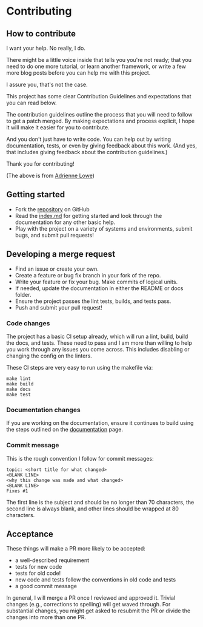 # Contributing

## How to contribute

I want your help. No really, I do.

There might be a little voice inside that tells you you're not ready; that you
need to do one more tutorial, or learn another framework, or write a few more
blog posts before you can help me with this project.

I assure you, that's not the case.

This project has some clear Contribution Guidelines and expectations that you
can read below.

The contribution guidelines outline the process that you will need to follow to
get a patch merged. By making expectations and process explicit, I hope it will
make it easier for you to contribute.

And you don't just have to write code. You can help out by writing
documentation, tests, or even by giving feedback about this work. (And yes,
that includes giving feedback about the contribution guidelines.)

Thank you for contributing!

(The above is from [Adrienne Lowe](https://github.com/adriennefriend/imposter-syndrome-disclaimer))

## Getting started

* Fork the [repository](https://github.com/powersj/pciids) on GitHub
* Read the [index.md](index.md) for getting started and look through the
  documentation for any other basic help.
* Play with the project on a variety of systems and environments, submit bugs,
  and submit pull requests!

## Developing a merge request

* Find an issue or create your own.
* Create a feature or bug fix branch in your fork of the repo.
* Write your feature or fix your bug. Make commits of logical units.
* If needed, update the documentation in either the README or docs folder.
* Ensure the project passes the lint tests, builds, and tests pass.
* Push and submit your pull request!

### Code changes

The project has a basic CI setup already, which will run a lint, build, build
the docs, and tests. These need to pass and I am more than willing to help you
work through any issues you come across. This includes disabling or changing
the config on the linters.

These CI steps are very easy to run using the makefile via:

```text
make lint
make build
make docs
make test
```

### Documentation changes

If you are working on the documentation, ensure it continues to build using
the steps outlined on the [documentation](documentation.md) page.

### Commit message

This is the rough convention I follow for commit messages:

```text
topic: <short title for what changed>
<BLANK LINE>
<why this change was made and what changed>
<BLANK LINE>
Fixes #1
```

The first line is the subject and should be no longer than 70 characters, the
second line is always blank, and other lines should be wrapped at 80
characters.

## Acceptance

These things will make a PR more likely to be accepted:

* a well-described requirement
* tests for new code
* tests for old code!
* new code and tests follow the conventions in old code and tests
* a good commit message

In general, I will merge a PR once I reviewed and approved it. Trivial changes
(e.g., corrections to spelling) will get waved through. For substantial
changes, you might get asked to resubmit the PR or divide the changes into
more than one PR.
